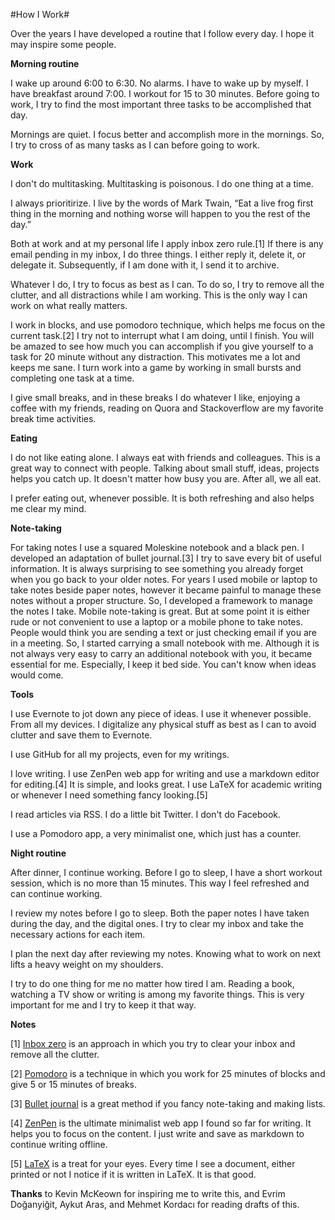 #How I Work#

Over the years I have developed a routine that I follow every day. I hope it may inspire some people.

**Morning routine**

I wake up around 6:00 to 6:30. No alarms. I have to wake up by myself. I have breakfast around 7:00. I workout for 15 to 30 minutes. Before going to work, I try to find the most important three tasks to be accomplished that day.

Mornings are quiet. I focus better and accomplish more in the mornings. So, I try to cross of as many tasks as I can before going to work.

**Work**

I don't do multitasking. Multitasking is poisonous. I do one thing at a time.

I always prioritirize. I live by the words of Mark Twain, “Eat a live frog first thing in the morning and nothing worse will happen to you the rest of the day.”

Both at work and at my personal life I apply inbox zero rule.[1] If there is any email pending in my inbox, I do three things. I either reply it, delete it, or delegate it. Subsequently, if I am done with it, I send it to archive.

Whatever I do, I try to focus as best as I can. To do so, I try to remove all the clutter, and all distractions while I am working. This is the only way I can work on what really matters.

I work in blocks, and use pomodoro technique, which helps me focus on the current task.[2] I try not to interrupt what I am doing, until I finish. You will be amazed to see how much you can accomplish if you give yourself to a task for 20 minute without any distraction. This motivates me a lot and keeps me sane. I turn work into a game by working in small bursts and completing one task at a time.

I give small breaks, and in these breaks I do whatever I like, enjoying a coffee with my friends, reading on Quora and Stackoverflow are my favorite break time activities.

**Eating**

I do not like eating alone. I always eat with friends and colleagues. This is a great way to connect with people. Talking about small stuff, ideas, projects helps you catch up. It doesn't matter how busy you are. After all, we all eat. 

I prefer eating out, whenever possible. It is both refreshing and also helps me clear my mind.

**Note-taking**

For taking notes I use a squared Moleskine notebook and a black pen. I developed an adaptation of bullet journal.[3] I try to save every bit of useful information. It is always surprising to see something you already forget when you go back to your older notes. For years I used mobile or laptop to take notes beside paper notes, however it became painful to manage these notes without a proper structure. So, I developed a framework to manage the notes I take. Mobile note-taking is great. But at some point it is either rude or not convenient to use a laptop or a mobile phone to take notes. People would think you are sending a text or just checking email if you are in a meeting. So, I started carrying a small notebook with me. Although it is not always very easy to carry an additional notebook with you, it became essential for me. Especially, I keep it bed side. You can't know when ideas would come.

**Tools**

I use Evernote to jot down any piece of ideas. I use it whenever possible. From all my devices. I digitalize any physical stuff as best as I can to avoid clutter and save them to Evernote.

I use GitHub for all my projects, even for my writings.

I love writing. I use ZenPen web app for writing and use a markdown editor for editing.[4] It is simple, and looks great. I use LaTeX for academic writing or whenever I need something fancy looking.[5]

I read articles via RSS. I do a little bit Twitter. I don't do Facebook.

I use a Pomodoro app, a very minimalist one, which just has a counter.

**Night routine**

After dinner, I continue working. Before I go to sleep, I have a short workout session, which is no more than 15 minutes. This way I feel refreshed and can continue working. 

I review my notes before I go to sleep. Both the paper notes I have taken during the day, and the digital ones. I try to clear my inbox and take the necessary actions for each item.

I plan the next day after reviewing my notes. Knowing what to work on next lifts a heavy weight on my shoulders. 

I try to do one thing for me no matter how tired I am. Reading a book, watching a TV show or writing is among my favorite things. This is very important for me and I try to keep it that way.

**Notes**

[1] [Inbox zero](http://inboxzero.com/) is an approach in which you try to clear your inbox and remove all the clutter.

[2] [Pomodoro](http://pomodorotechnique.com/) is a technique in which you work for 25 minutes of blocks and give 5 or 15 minutes of breaks.

[3] [Bullet journal](http://www.bulletjournal.com/) is a great method if you fancy note-taking and making lists.

[4] [ZenPen](http://www.zenpen.io/) is the ultimate minimalist web app I found so far for writing. It helps you to focus on the content. I just write and save as markdown to continue writing offline.

[5] [LaTeX](http://www.latex-project.org/) is a treat for your eyes. Every time I see a document, either printed or not I notice if it is written in LaTeX. It is that good.

**Thanks** to Kevin McKeown for inspiring me to write this, and Evrim Doğanyiğit, Aykut Aras, and Mehmet Kordacı for reading drafts of this.
